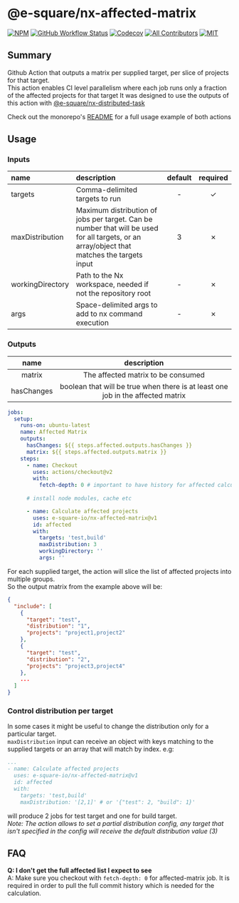 # @e-square/nx-affected-matrix

[![NPM](https://img.shields.io/github/package-json/v/e-square-io/nx-affected-matrix?&logo=npm&style=flat-square)]()
[![GitHub Workflow Status](https://img.shields.io/github/workflow/status/e-square-io/nx-github-actions/Main%20Workflow?style=flat-square)](https://github.com/e-square-io/nx-github-actions/actions/workflows/main.yml)
[![Codecov](https://img.shields.io/codecov/c/github/e-square-io/nx-github-actions?logo=codecov&style=flat-square&token=PVPVUJAD1X)](https://app.codecov.io/gh/e-square-io/nx-github-actions)
[![All Contributors](https://img.shields.io/badge/all_contributors-1-orange.svg?style=flat-square)](https://github.com/e-square-io/nx-github-actions#contributors-)
[![MIT](https://img.shields.io/packagist/l/doctrine/orm.svg?style=flat-square)](https://github.com/e-square-io/nx-github-actions/blob/main/LICENSE)

## Summary
Github Action that outputs a matrix per supplied target, per slice of projects for that target.  
This action enables CI level parallelism where each job runs only a fraction of the affected projects for that target
It was designed to use the outputs of this action with [@e-square/nx-distributed-task](https://github.com/marketplace/actions/nx-distributed-task)

Check out the monorepo's [README](https://github.com/e-square-io/nx-github-actions#usage) for a full usage example of both actions

## Usage

### Inputs
| name | description | default | required |
|:-------|:-------|:-------:|:-------:|
| targets | Comma-delimited targets to run | - | &check; |
| maxDistribution | Maximum distribution of jobs per target. Can be number that will be used for all targets, or an array/object that matches the targets input | 3 | &cross; |
| workingDirectory | Path to the Nx workspace, needed if not the repository root | - | &cross; |
| args | Space-delimited args to add to nx command execution | - | &cross; |

### Outputs
| name | description |
|:-------:|:-------:|
| matrix | The affected matrix to be consumed |
| hasChanges | boolean that will be true when there is at least one job in the affected matrix |

```yaml
jobs:
  setup:
    runs-on: ubuntu-latest
    name: Affected Matrix
    outputs:
      hasChanges: ${{ steps.affected.outputs.hasChanges }}
      matrix: ${{ steps.affected.outputs.matrix }}
    steps:
      - name: Checkout
        uses: actions/checkout@v2
        with:
          fetch-depth: 0 # important to have history for affected calculation
          
      # install node modules, cache etc

      - name: Calculate affected projects
        uses: e-square-io/nx-affected-matrix@v1
        id: affected
        with:
          targets: 'test,build'
          maxDistribution: 3
          workingDirectory: ''
          args: ''
```
For each supplied target, the action will slice the list of affected projects into multiple groups.  
So the output matrix from the example above will be:

```json
{
  "include": [
    {
      "target": "test",
      "distribution": "1",
      "projects": "project1,project2"
    },
    {
      "target": "test",
      "distribution": "2",
      "projects": "project3,project4"
    },
    ...
  ]
}
```

### Control distribution per target
In some cases it might be useful to change the distribution only for a particular target.  
`maxDistribution` input can receive an object with keys matching to the supplied targets or an array that will match by index. e.g:
```yaml
...
- name: Calculate affected projects
  uses: e-square-io/nx-affected-matrix@v1
  id: affected
  with:
    targets: 'test,build'
    maxDistribution: '[2,1]' # or '{"test": 2, "build": 1}'
```
will produce 2 jobs for test target and one for build target.  
*Note: The action allows to set a partial distribution config, any target that isn't specified in the config will receive the default distribution value (3)*

## FAQ
**Q: I don't get the full affected list I expect to see**  
A: Make sure you checkout with `fetch-depth: 0` for affected-matrix job. It is required in order to pull the full commit history which is needed for the calculation.
